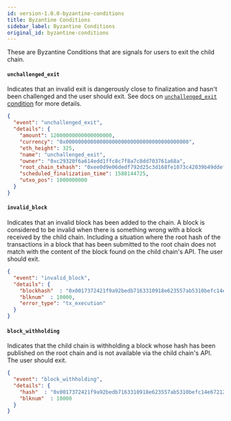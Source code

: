 ```yaml
---
id: version-1.0.0-byzantine-conditions
title: Byzantine Conditions
sidebar_label: Byzantine Conditions
original_id: byzantine-conditions
---
```


These are Byzantine Conditions that are signals for users to exit the child chain.
 
#### `unchallenged_exit`
Indicates that an invalid exit is dangerously close to finalization and hasn't been challenged and the user should exit.
See docs on [`unchallenged_exit` condition](https://github.com/omisego/elixir-omg/blob/master/docs/exit_validation.md#unchallenged_exit-condition) for more details.
 
```json
{
  "event": "unchallenged_exit",
  "details": {
    "amount": 12000000000000000000,
    "currency": "0x0000000000000000000000000000000000000000",
    "eth_height": 325,
    "name": "unchallenged_exit",
    "owner": "0xc29320f6a614edd1ffc8c7f8a7c8dd703761a68a",
    "root_chain_txhash": "0xee0d9e06dedf792d25c3d168fe1073c42039b49ddeffd76fc57e31201df8887b",
    "scheduled_finalization_time": 1588144725,
    "utxo_pos": 1000000000
  }
}
```
 
#### `invalid_block`
Indicates that an invalid block has been added to the chain. A block is considered to be invalid when there is something wrong with a block received by the child chain. Including a situation where the root hash of the transactions in a block that has been submitted to the root chain does not match with the content of the block found on the child chain's API. The user should exit.
 
```json
{
  "event": "invalid_block",
  "details": {
    "blockhash"  : "0x0017372421f9a92bedb7163310918e623557ab5310befc14e67212b660c33bec",
    "blknum"  : 10000,
    "error_type": "tx_execution"
  }
}
```
 
#### `block_withholding`
Indicates that the child chain is withholding a block whose hash has been published on the root chain and is not available via the child chain's API. The user should exit.
 
```json
{
  "event": "block_withholding",
  "details": {
    "hash"  : "0x0017372421f9a92bedb7163310918e623557ab5310befc14e67212b660c33bec",
    "blknum"  : 10000
  }
}
```